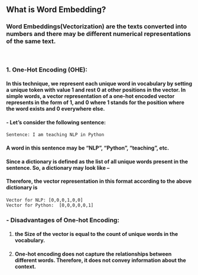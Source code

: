 ## What is Word Embedding?
### Word Embeddings(Vectorization) are the texts converted into numbers and there may be different numerical representations of the same text.

<br />

### 1. One-Hot Encoding (OHE):
#### In this technique, we represent each unique word in vocabulary by setting a unique token with value 1 and rest 0 at other positions in the vector. In simple words, a vector representation of a one-hot encoded vector represents in the form of 1, and 0 where 1 stands for the position where the word exists and 0 everywhere else.

#### - Let’s consider the following sentence:


```
Sentence: I am teaching NLP in Python
```

#### A word in this sentence may be “NLP”, “Python”, “teaching”, etc.

#### Since a dictionary is defined as the list of all unique words present in the sentence. So, a dictionary may look like –

#### Therefore, the vector representation in this format according to the above dictionary is

```
Vector for NLP: [0,0,0,1,0,0] 
Vector for Python:  [0,0,0,0,0,1]
```

### - Disadvantages of One-hot Encoding:
1. #### the Size of the vector is equal to the count of unique words in the vocabulary.
2. #### One-hot encoding does not capture the relationships between different words. Therefore, it does not convey information about the context.
